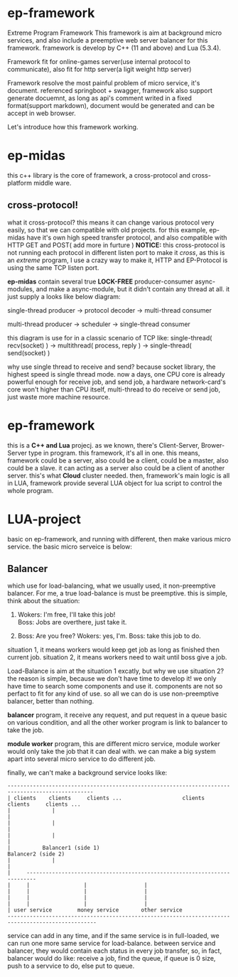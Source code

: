# ep-framework
Extreme Program Framework
This framework is aim at background micro services, and also include a preemptive web server balancer for this framework.
framework is develop by C++ (11 and above) and Lua (5.3.4).

Framework fit for online-games server(use internal protocol to communicate), also fit for http server(a ligit weight http server)

Framework resolve the most painful problem of micro service, it's document. referenced springboot + swagger, framework also support generate docuemnt, as long as api's comment writed in a fixed format(support markdown), document would be generated and can be accept in web browser.

Let's introduce how this framework working.

# ep-midas
this c++ library is the core of framework, a cross-protocol and cross-platform middle ware.
## cross-protocol! 
what it cross-protocol? this means it can change various protocol very easily, so that we can compatible with old projects.
for this example, ep-midas have it's own high speed transfer protocol, and also compatible with HTTP GET and POST( add more in furture )
**NOTICE:** this cross-protocol is not running each protocol in different listen port to make it _cross_, as this is an _extreme_ program, I use a crazy way to make it, HTTP and EP-Protocol is using the same TCP listen port.

**ep-midas** contain several true **LOCK-FREE**  producer-consumer async-modules, and make a async-module, but it didn't contain any thread at all. it just supply a looks like below diagram:

single-thread producer -> protocol decoder -> multi-thread consumer

multi-thread producer  -> scheduler        -> single-thread consumer

this diagram is use for in a classic scenario of TCP like:
single-thread( recv(socket) ) -> multithread( process, reply ) -> single-thread( send(socket) )

why use single thread to receive and send? because socket library, the highest speed is single thread mode. now a days, one CPU core is already powerful enough for receive job, and send job, a hardware network-card's core won't higher than CPU itself, multi-thread to do receive or send job, just waste more machine resource.


# ep-framework
this is a **C++ and Lua** projecj. as we known, there's Client-Server, Brower-Server type in program. this framework, it's all in one.
this means, framework could be a server, also could be a client, could be a master, also could be a slave. it can acting as a server also could be a client of another server. this's what **Cloud** cluster needed.
then, framework's main logic is all in LUA, framework provide several LUA object for lua script to control the whole program.



# LUA-project
basic on ep-framework, and running with different, then make various micro service. the basic micro serveice is below:


## Balancer
which use for load-balancing, what we usually used, it non-preemptive balancer. For me, a true load-balance is must be preemptive.
this is simple, think about the situation: 
1. Wokers:  I'm free, I'll take this job!     
     Boss: Jobs are overthere, just take it.
   
2.   Boss: Are you free?
   Wokers: yes, I'm.
     Boss: take this job to do.
    
situation 1, it means workers would keep get job as long as finished then current job.
situation 2, it means workers need to wait until boss give a job.

Load-Balance is aim at the situation 1 excatly, but why we use situation 2? the reason is simple, because we don't have time to develop it! we only have time to search some components and use it. components are not so perfact to fit for any kind of use. so all we can do is use non-preemptive balancer, better than nothing.

**balancer** program, it receive any request, and put request in a queue basic on various condition, and all the other worker program is link to balancer to take the job.

**module worker** program, this are different micro service, module worker would only take the job that it can deal with. we can make a big system apart into several micro service to do different job.


finally, we can't make a background service looks like:

```
-------------------------------------------------------------------------------------------------
| clients    clients     clients ...                   clients      clients     clients ...
|             |                                                       |
|             |                                                       |
|             |                                                       |
|          Balancer1 (side 1)                                     Balancer2 (side 2)
|             |                                                       |
|     -------------------------------------------------------------------------
|     |                 |                  |
|     |                 |                  |
|     |                 |                  |
|     |                 |                  |
| user service        money service       other service
--------------------------------------------------------------------------------------------------
```
service can add in any time, and if the same service is in full-loaded, we can run one more same service for load-balance.
between service and balancer, they would contain each status in every job transfer, so, in fact, balancer would do like:
receive a job, find the queue, if queue is 0 size, push to a servvice to do, else put to queue. 




















